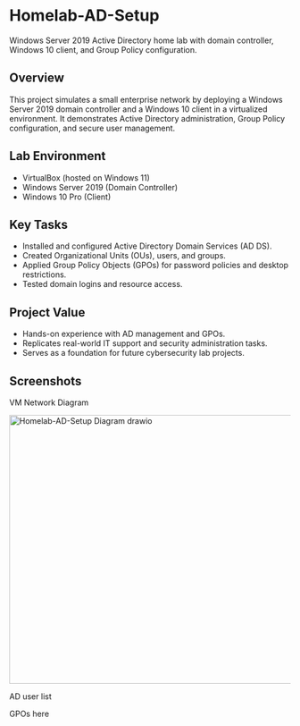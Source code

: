 # Homelab-AD-Setup
Windows Server 2019 Active Directory home lab with domain controller, Windows 10 client, and Group Policy configuration.

## Overview
This project simulates a small enterprise network by deploying a Windows Server 2019 domain controller and a Windows 10 client in a virtualized environment. It demonstrates Active Directory administration, Group Policy configuration, and secure user management.

## Lab Environment
- VirtualBox (hosted on Windows 11)
- Windows Server 2019 (Domain Controller)
- Windows 10 Pro (Client)

## Key Tasks
- Installed and configured Active Directory Domain Services (AD DS).
- Created Organizational Units (OUs), users, and groups.
- Applied Group Policy Objects (GPOs) for password policies and desktop restrictions.
- Tested domain logins and resource access.

## Project Value
- Hands-on experience with AD management and GPOs.
- Replicates real-world IT support and security administration tasks.
- Serves as a foundation for future cybersecurity lab projects.

## Screenshots
VM Network Diagram

<img width="711" height="481" alt="Homelab-AD-Setup Diagram drawio" src="https://github.com/user-attachments/assets/49dc5cf9-7f71-4866-86b3-607fea7a63db" />

AD user list

GPOs here

